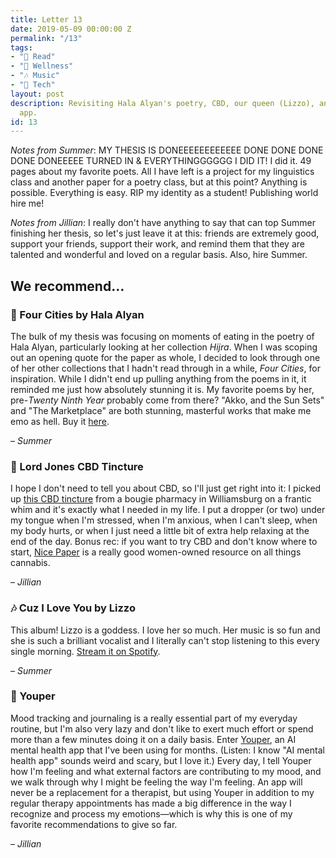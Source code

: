 ```yaml
---
title: Letter 13
date: 2019-05-09 00:00:00 Z
permalink: "/13"
tags:
- "📖 Read"
- "🧠 Wellness"
- "🎶 Music"
- "📱 Tech"
layout: post
description: Revisiting Hala Alyan's poetry, CBD, our queen (Lizzo), and a mood-tracking
  app.
id: 13
---
```


_Notes from Summer_: MY THESIS IS DONEEEEEEEEEEEE DONE DONE DONE DONE DONEEEEE TURNED IN & EVERYTHINGGGGGG I DID IT! I did it. 49 pages about my favorite poets. All I have left is a project for my linguistics class and another paper for a poetry class, but at this point? Anything is possible. Everything is easy. RIP my identity as a student! Publishing world hire me!

_Notes from Jillian_: I really don't have anything to say that can top Summer finishing her thesis, so let's just leave it at this: friends are extremely good, support your friends, support their work, and remind them that they are talented and wonderful and loved on a regular basis. Also, hire Summer.

## We recommend…

### 📖 Four Cities by Hala Alyan

The bulk of my thesis was focusing on moments of eating in the poetry of Hala Alyan, particularly looking at her collection _Hijra_. When I was scoping out an opening quote for the paper as whole, I decided to look through one of her other collections that I hadn't read through in a while, _Four Cities_, for inspiration. While I didn't end up pulling anything from the poems in it, it reminded me just how absolutely stunning it is. My favorite poems by her, pre-_Twenty Ninth Year_ probably come from there? "Akko, and the Sun Sets" and "The Marketplace" are both stunning, masterful works that make me emo as hell. Buy it [here](https://www.blacklawrence.com/four-cities/).

– _Summer_

### 🧠 Lord Jones CBD Tincture

I hope I don't need to tell you about CBD, so I'll just get right into it: I picked up [this CBD tincture](https://shop.lordjones.com/collections/cbd-tinctures/products/lord-jones-high-cbd-pain-wellness-formula-tincture?variant=8119195402351) from a bougie pharmacy in Williamsburg on a frantic whim and it's exactly what I needed in my life. I put a dropper (or two) under my tongue when I'm stressed, when I'm anxious, when I can't sleep, when my body hurts, or when I just need a little bit of extra help relaxing at the end of the day. Bonus rec: if you want to try CBD and don't know where to start, [Nice Paper](https://benicepaper.com/) is a really good women-owned resource on all things cannabis.

– _Jillian_

### 🎶 Cuz I Love You by Lizzo

This album! Lizzo is a goddess. I love her so much. Her music is so fun and she is such a brilliant vocalist and I literally can't stop listening to this every single morning. [Stream it on Spotify](https://open.spotify.com/album/6dFFcYQ8VhifgdKgYY5LYL).

– _Summer_

### 📱 Youper

Mood tracking and journaling is a really essential part of my everyday routine, but I'm also very lazy and don't like to exert much effort or spend more than a few minutes doing it on a daily basis. Enter [Youper](https://www.youper.ai/), an AI mental health app that I've been using for months. (Listen: I know "AI mental health app" sounds weird and scary, but I love it.) Every day, I tell Youper how I'm feeling and what external factors are contributing to my mood, and we walk through why I might be feeling the way I'm feeling. An app will never be a replacement for a therapist, but using Youper in addition to my regular therapy appointments has made a big difference in the way I recognize and process my emotions—which is why this is one of my favorite recommendations to give so far.

– _Jillian_
